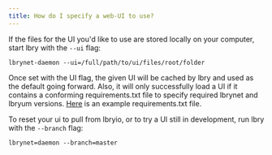 ```yaml
---
title: How do I specify a web-UI to use?
---
```


If the files for the UI you'd like to use are stored locally on your computer, start lbry with the `--ui` flag:

    lbrynet-daemon --ui=/full/path/to/ui/files/root/folder

Once set with the UI flag, the given UI will be cached by lbry and used as the default going forward. Also, it will only successfully load a UI if it contains a conforming requirements.txt file to specify required lbrynet and lbryum versions. [Here](https://github.com/lbryio/lbry-web-ui/blob/master/dist/requirements.txt) is an example requirements.txt file.

To reset your ui to pull from lbryio, or to try a UI still in development, run lbry with the `--branch` flag:

    lbrynet=daemon --branch=master
